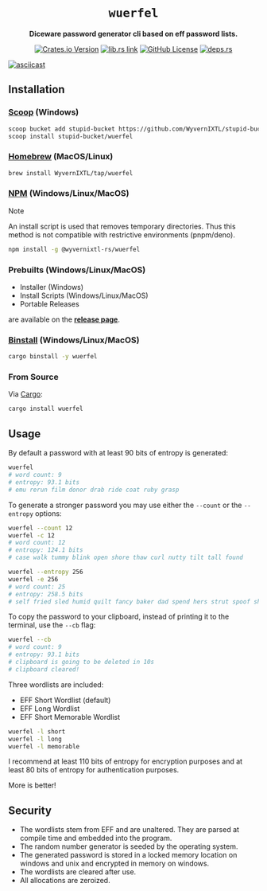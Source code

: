<div align="center">

# `wuerfel`

**Diceware password generator cli based on eff password lists.**

[![Crates.io Version](https://img.shields.io/crates/v/wuerfel)](https://crates.io/crates/wuerfel)
[![lib.rs link](https://badgen.net/badge/lib.rs/lib.rs/purple?label)](https://lib.rs/crates/wuerfel)
[![GitHub License](https://badgen.net/github/license/WyvernIXTL/wuerfel-rs)](https://github.com/WyvernIXTL/wuerfel-rs/blob/master/LICENSE)
[![deps.rs](https://deps.rs/crate/wuerfel/latest/status.svg)](https://deps.rs/crate/wuerfel/)

</div>

[![asciicast](https://asciinema.org/a/OM6wZiuAYnRkPMLN0BltXBiig.svg)](https://asciinema.org/a/OM6wZiuAYnRkPMLN0BltXBiig)

## Installation

### [Scoop](https://scoop.sh/) (Windows)

```sh
scoop bucket add stupid-bucket https://github.com/WyvernIXTL/stupid-bucket
scoop install stupid-bucket/wuerfel
```


### [Homebrew](https://brew.sh/) (MacOS/Linux)

```sh
brew install WyvernIXTL/tap/wuerfel
```


### [NPM](https://nodejs.org/en) (Windows/Linux/MacOS)

> [!NOTE]
> An install script is used that removes temporary directories.
> Thus this method is not compatible with restrictive environments (pnpm/deno).

```sh
npm install -g @wyvernixtl-rs/wuerfel
```


### Prebuilts (Windows/Linux/MacOS)

* Installer (Windows)
* Install Scripts (Windows/Linux/MacOS)
* Portable Releases

are available on the [**release page**](https://github.com/WyvernIXTL/wuerfel-rs/releases).


### [Binstall](https://github.com/cargo-bins/cargo-binstall) (Windows/Linux/MacOS)

```sh
cargo binstall -y wuerfel
```


### From Source

Via [Cargo](https://www.rust-lang.org/tools/install):

```sh
cargo install wuerfel
```


## Usage

By default a password with at least 90 bits of entropy is generated:

```sh
wuerfel
# word count: 9
# entropy: 93.1 bits
# emu rerun film donor drab ride coat ruby grasp
```
To generate a stronger password you may use either the `--count` or the `--entropy` options:

```sh
wuerfel --count 12
wuerfel -c 12
# word count: 12
# entropy: 124.1 bits
# case walk tummy blink open shore thaw curl nutty tilt tall found
```
```sh
wuerfel --entropy 256
wuerfel -e 256
# word count: 25
# entropy: 258.5 bits
# self fried sled humid quilt fancy baker dad spend hers strut spoof shiny shirt stoop slush alarm brick sway plot lying cub acorn musky aroma
```

To copy the password to your clipboard, instead of printing it to the terminal, use the `--cb` flag:

```sh
wuerfel --cb
# word count: 9
# entropy: 93.1 bits
# clipboard is going to be deleted in 10s
# clipboard cleared!
```

Three wordlists are included:
* EFF Short Wordlist (default)
* EFF Long Wordlist
* EFF Short Memorable Wordlist 

```sh
wuerfel -l short
wuerfel -l long
wuerfel -l memorable
```
I recommend at least 110 bits of entropy for encryption purposes
and at least 80 bits of entropy for authentication purposes.

More is better!


## Security

* The wordlists stem from EFF and are unaltered. They are parsed at compile time and embedded into the program.
* The random number generator is seeded by the operating system.
* The generated password is stored in a locked memory location on windows and unix and encrypted in memory on windows.
* The wordlists are cleared after use.
* All allocations are zeroized.
